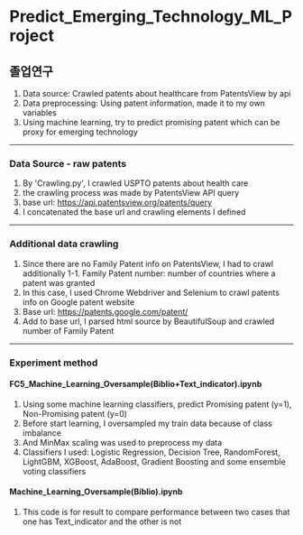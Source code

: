 # Predict_Emerging_Technology_ML_Project

## 졸업연구
1. Data source: Crawled patents about healthcare from PatentsView by api
2. Data preprocessing: Using patent information, made it to my own variables
3. Using machine learning, try to predict promising patent which can be proxy for emerging technology
---

### Data Source - raw patents
1. By 'Crawling.py', I crawled USPTO patents about health care
2. the crawling process was made by PatentsView API query
3. base url: https://api.patentsview.org/patents/query
4. I concatenated the base url and crawling elements I defined
---

### Additional data crawling
1. Since there are no Family Patent info on PatentsView, I had to crawl additionally
  1-1. Family Patent number: number of countries where a patent was granted
2. In this case, I used Chrome Webdriver and Selenium to crawl patents info on Google patent website
3. Base url: https://patents.google.com/patent/
4. Add to base url, I parsed html source by BeautifulSoup and crawled number of Family Patent
---

### Experiment method
#### FC5_Machine_Learning_Oversample(Biblio+Text_indicator).ipynb
1. Using some machine learning classifiers, predict Promising patent (y=1), Non-Promising patent (y=0)
2. Before start learning, I oversampled my train data because of class imbalance
3. And MinMax scaling was used to preprocess my data
4. Classifiers I used: Logistic Regression, Decision Tree, RandomForest, LightGBM, XGBoost, AdaBoost, Gradient Boosting and some ensemble voting classifiers

#### Machine_Learning_Oversample(Biblio).ipynb
1. This code is for result to compare performance between two cases that one has Text_indicator and the other is not

